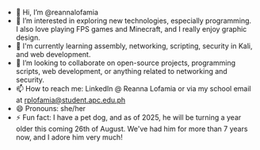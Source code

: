 - 👋 Hi, I’m @reannalofamia
- 👀 I’m interested in exploring new technologies, especially programming. I also love playing FPS games and Minecraft, and I really enjoy graphic design.
- 🌱 I'm currently learning assembly, networking, scripting, security in Kali, and web development.
- 💞️ I’m looking to collaborate on open-source projects, programming scripts, web development, or anything related to networking and security.
- 📫 How to reach me: LinkedIn @ Reanna Lofamia or via my school email at rplofamia@student.apc.edu.ph
- 😄 Pronouns: she/her
- ⚡ Fun fact: I have a pet dog, and as of 2025, he will be turning a year older this coming 26th of August. We've had him for more than 7 years now, and I adore him very much!

<!---
reannalofamia/reannalofamia is a ✨ special ✨ repository because its `README.md` (this file) appears on your GitHub profile.
You can click the Preview link to take a look at your changes.
--->
